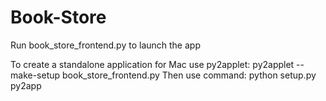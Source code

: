 # Book-Store

Run book_store_frontend.py to launch the app

To create a standalone application for Mac use py2applet:
py2applet --make-setup book_store_frontend.py
Then use command: python setup.py py2app
